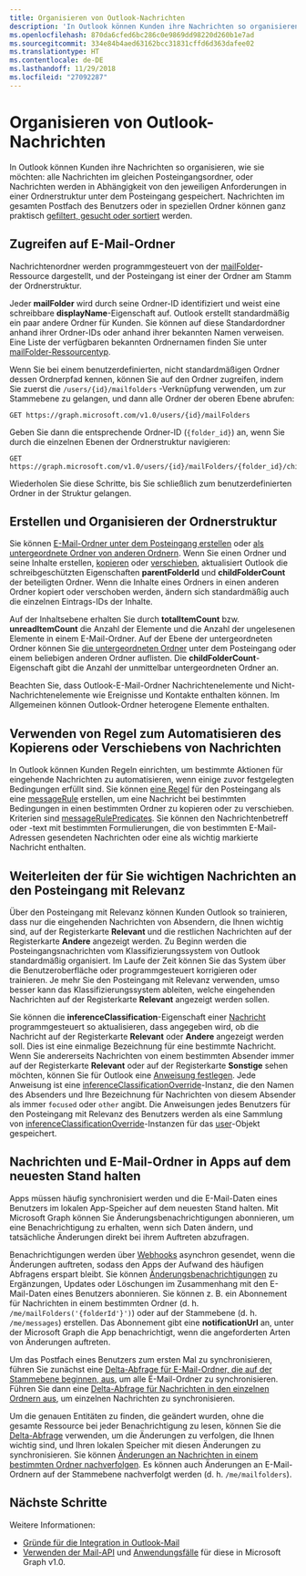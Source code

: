 ```yaml
---
title: Organisieren von Outlook-Nachrichten
description: 'In Outlook können Kunden ihre Nachrichten so organisieren, wie sie möchten: alle Nachrichten im gleichen Posteingangsordner, oder Nachrichten werden in Abhängigkeit von den jeweiligen Anforderungen in einer Ordnerstruktur unter dem Posteingang gespeichert. Sie können Nachrichten des Benutzers bequem filtern, suchen oder sortieren.'
ms.openlocfilehash: 870da6cfed6bc286c0e9869dd98220d260b1e7ad
ms.sourcegitcommit: 334e84b4aed63162bcc31831cffd6d363dafee02
ms.translationtype: HT
ms.contentlocale: de-DE
ms.lasthandoff: 11/29/2018
ms.locfileid: "27092287"
---
```

# <a name="organize-outlook-messages"></a>Organisieren von Outlook-Nachrichten

In Outlook können Kunden ihre Nachrichten so organisieren, wie sie möchten: alle Nachrichten im gleichen Posteingangsordner, oder Nachrichten werden in Abhängigkeit von den jeweiligen Anforderungen in einer Ordnerstruktur unter dem Posteingang gespeichert. Nachrichten im gesamten Postfach des Benutzers oder in speziellen Ordner können ganz praktisch [gefiltert, gesucht oder sortiert](query-parameters.md) werden.

## <a name="accessing-mail-folders"></a>Zugreifen auf E-Mail-Ordner

Nachrichtenordner werden programmgesteuert von der [mailFolder](/graph/api/resources/mailfolder?view=graph-rest-1.0)-Ressource dargestellt, und der Posteingang ist einer der Ordner am Stamm der Ordnerstruktur.

Jeder **mailFolder** wird durch seine Ordner-ID identifiziert und weist eine schreibbare **displayName**-Eigenschaft auf. Outlook erstellt standardmäßig ein paar andere Ordner für Kunden. Sie können auf diese Standardordner anhand ihrer Ordner-IDs oder anhand ihrer bekannten Namen verweisen. Eine Liste der verfügbaren bekannten Ordnernamen finden Sie unter [mailFolder-Ressourcentyp](/graph/api/resources/mailfolder?view=graph-rest-1.0).

Wenn Sie bei einem benutzerdefinierten, nicht standardmäßigen Ordner dessen Ordnerpfad kennen, können Sie auf den Ordner zugreifen, indem Sie zuerst die `/users/{id}/mailfolders` -Verknüpfung verwenden, um zur Stammebene zu gelangen, und dann alle Ordner der oberen Ebene abrufen:

```http
GET https://graph.microsoft.com/v1.0/users/{id}/mailFolders
```

Geben Sie dann die entsprechende Ordner-ID (`{folder_id}`) an, wenn Sie durch die einzelnen Ebenen der Ordnerstruktur navigieren:

```http
GET https://graph.microsoft.com/v1.0/users/{id}/mailFolders/{folder_id}/childfolders
```

Wiederholen Sie diese Schritte, bis Sie schließlich zum benutzerdefinierten Ordner in der Struktur gelangen.

## <a name="creating-and-organizing-the-folder-tree"></a>Erstellen und Organisieren der Ordnerstruktur

Sie können [E-Mail-Ordner unter dem Posteingang erstellen](/graph/api/user-post-mailfolders?view=graph-rest-1.0) oder [als untergeordnete Ordner von anderen Ordnern](/graph/api/mailfolder-post-childfolders?view=graph-rest-1.0). Wenn Sie einen Ordner und seine Inhalte erstellen, [kopieren](/graph/api/mailfolder-copy?view=graph-rest-1.0) oder [verschieben](/graph/api/mailfolder-move?view=graph-rest-1.0), aktualisiert Outlook die schreibgeschützten Eigenschaften **parentFolderId** und **childFolderCount** der beteiligten Ordner. Wenn die Inhalte eines Ordners in einen anderen Ordner kopiert oder verschoben werden, ändern sich standardmäßig auch die einzelnen Eintrags-IDs der Inhalte.

Auf der Inhaltsebene erhalten Sie durch **totalItemCount** bzw. **unreadItemCount** die Anzahl der Elemente und die Anzahl der ungelesenen Elemente in einem E-Mail-Ordner.
Auf der Ebene der untergeordneten Ordner können Sie [die untergeordneten Ordner](/graph/api/user-list-mailfolders?view=graph-rest-1.0) unter dem Posteingang oder einem beliebigen anderen Ordner auflisten.
Die **childFolderCount**-Eigenschaft gibt die Anzahl der unmittelbar untergeordneten Ordner an.

Beachten Sie, dass Outlook-E-Mail-Ordner Nachrichtenelemente und Nicht-Nachrichtenelemente wie Ereignisse und Kontakte enthalten können. Im Allgemeinen können Outlook-Ordner heterogene Elemente enthalten.

## <a name="using-rules-to-automate-copying-or-moving-messages"></a>Verwenden von Regel zum Automatisieren des Kopierens oder Verschiebens von Nachrichten

In Outlook können Kunden Regeln einrichten, um bestimmte Aktionen für eingehende Nachrichten zu automatisieren, wenn einige zuvor festgelegten Bedingungen erfüllt sind. Sie können [eine Regel](/graph/api/mailfolder-post-messagerules?view=graph-rest-1.0) für den Posteingang als eine [messageRule](/graph/api/resources/messagerule?view=graph-rest-1.0) erstellen, um eine Nachricht bei bestimmten Bedingungen in einen bestimmten Ordner zu kopieren oder zu verschieben.
Kriterien sind [messageRulePredicates](/graph/api/resources/messagerulepredicates?view=graph-rest-1.0). Sie können den Nachrichtenbetreff oder -text mit bestimmten Formulierungen, die von bestimmten E-Mail-Adressen gesendeten Nachrichten oder eine als wichtig markierte Nachricht enthalten.

## <a name="directing-only-the-messages-you-care-for-to-the-focused-inbox"></a>Weiterleiten der für Sie wichtigen Nachrichten an den Posteingang mit Relevanz

Über den Posteingang mit Relevanz können Kunden Outlook so trainieren, dass nur die eingehenden Nachrichten von Absendern, die Ihnen wichtig sind, auf der Registerkarte **Relevant** und die restlichen Nachrichten auf der Registerkarte **Andere** angezeigt werden. Zu Beginn werden die Posteingangsnachrichten vom Klassifizierungssystem von Outlook standardmäßig organisiert. Im Laufe der Zeit können Sie das System über die Benutzeroberfläche oder programmgesteuert korrigieren oder trainieren. Je mehr Sie den Posteingang mit Relevanz verwenden, umso besser kann das Klassifizierungssystem ableiten, welche eingehenden Nachrichten auf der Registerkarte **Relevant** angezeigt werden sollen.

Sie können die **inferenceClassification**-Eigenschaft einer [Nachricht](/graph/api/resources/message?view=graph-rest-1.0) programmgesteuert so aktualisieren, dass angegeben wird, ob die Nachricht auf der Registerkarte **Relevant** oder **Andere** angezeigt werden soll. Dies ist eine einmalige Bezeichnung für eine bestimmte Nachricht. Wenn Sie andererseits Nachrichten von einem bestimmten Absender immer auf der Registerkarte **Relevant** oder auf der Registerkarte **Sonstige** sehen möchten, können Sie für Outlook eine [Anweisung festlegen](/graph/api/inferenceclassification-post-overrides?view=graph-rest-1.0). Jede Anweisung ist eine [inferenceClassificationOverride](/graph/api/resources/inferenceclassificationoverride?view=graph-rest-1.0)-Instanz, die den Namen des Absenders und Ihre Bezeichnung für Nachrichten von diesem Absender als immer `focused` oder `other` angibt. Die Anweisungen jedes Benutzers für den Posteingang mit Relevanz des Benutzers werden als eine Sammlung von [inferenceClassificationOverride](/graph/api/resources/inferenceclassificationoverride?view=graph-rest-1.0)-Instanzen für das [user](/graph/api/resources/user?view=graph-rest-1.0)-Objekt gespeichert.

## <a name="keeping-messages-and-mail-folders-up-to-date-in-apps"></a>Nachrichten und E-Mail-Ordner in Apps auf dem neuesten Stand halten

Apps müssen häufig synchronisiert werden und die E-Mail-Daten eines Benutzers im lokalen App-Speicher auf dem neuesten Stand halten. Mit Microsoft Graph können Sie Änderungsbenachrichtigungen abonnieren, um eine Benachrichtigung zu erhalten, wenn sich Daten ändern, und tatsächliche Änderungen direkt bei ihrem Auftreten abzufragen.

Benachrichtigungen werden über [Webhooks](/graph/api/resources/webhooks?view=graph-rest-1.0) asynchron gesendet, wenn die Änderungen auftreten, sodass den Apps der Aufwand des häufigen Abfragens erspart bleibt. Sie können [Änderungsbenachrichtigungen](/graph/api/subscription-post-subscriptions?view=graph-rest-1.0) zu Ergänzungen, Updates oder Löschungen im Zusammenhang mit den E-Mail-Daten eines Benutzers abonnieren. Sie können z. B. ein Abonnement für Nachrichten in einem bestimmten Ordner (d. h. `/me/mailFolders('{folderId'}')`) oder auf der Stammebene (d. h. `/me/messages`) erstellen. Das Abonnement gibt eine **notificationUrl** an, unter der Microsoft Graph die App benachrichtigt, wenn die angeforderten Arten von Änderungen auftreten.

Um das Postfach eines Benutzers zum ersten Mal zu synchronisieren, führen Sie zunächst eine [Delta-Abfrage für E-Mail-Ordner, die auf der Stammebene beginnen, aus](/graph/api/mailfolder-delta?view=graph-rest-1.0), um alle E-Mail-Ordner zu synchronisieren. Führen Sie dann eine [Delta-Abfrage für Nachrichten in den einzelnen Ordnern aus](/graph/api/message-delta?view=graph-rest-1.0), um einzelnen Nachrichten zu synchronisieren.

Um die genauen Entitäten zu finden, die geändert wurden, ohne die gesamte Ressource bei jeder Benachrichtigung zu lesen, können Sie die [Delta-Abfrage](delta-query-overview.md) verwenden, um die Änderungen zu verfolgen, die Ihnen wichtig sind, und Ihren lokalen Speicher mit diesen Änderungen zu synchronisieren. Sie können [Änderungen an Nachrichten in einem bestimmten Ordner nachverfolgen](delta-query-messages.md). Es können auch Änderungen an E-Mail-Ordnern auf der Stammebene nachverfolgt werden (d. h. `/me/mailfolders`).

## <a name="next-steps"></a>Nächste Schritte

Weitere Informationen:

- [Gründe für die Integration in Outlook-Mail](outlook-mail-concept-overview.md)
- [Verwenden der Mail-API](/graph/api/resources/mail-api-overview?view=graph-rest-1.0) und [Anwendungsfälle](/graph/api/resources/mail-api-overview?view=graph-rest-1.0#common-use-cases) für diese in Microsoft Graph v1.0.
